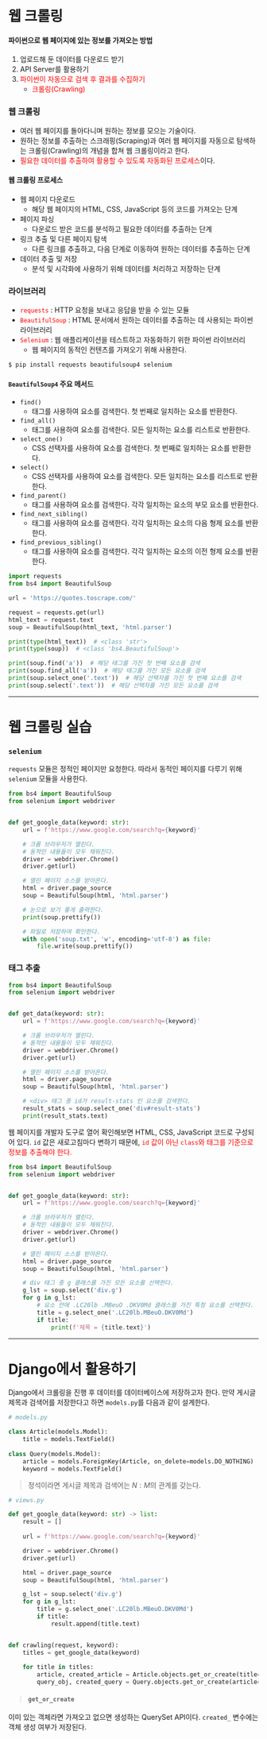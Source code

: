 # 웹 크롤링
#### 파이썬으로 웹 페이지에 있는 정보를 가져오는 방법
1. 업로드해 둔 데이터를 다운로드 받기
2. API Server를 활용하기
3. <span style="color: red;">파이썬이 자동으로 검색 후 결과를 수집하기</span>
	- <span style="color: red;">크롤링(Crawling)</span>
    
### 웹 크롤링
- 여러 웹 페이지를 돌아다니며 원하는 정보를 모으는 기술이다.
- 원하는 정보를 추출하는 스크래핑(Scraping)과 여러 웹 페이지를 자동으로 탐색하는 크롤링(Crawling)의 개념을 합쳐 웹 크롤링이라고 한다.
- <span style="color: red;">필요한 데이터를 추출하여 활용할 수 있도록 자동화된 프로세스</span>이다.

#### 웹 크롤링 프로세스
- 웹 페이지 다운로드
  - 해당 웹 페이지의 HTML, CSS, JavaScript 등의 코드를 가져오는 단계
- 페이지 파싱
  - 다운로드 받은 코드를 분석하고 필요한 데이터를 추출하는 단계
- 링크 추출 및 다른 페이지 탐색
  - 다른 링크를 추출하고, 다음 단계로 이동하여 원하는 데이터를 추출하는 단계
- 데이터 추출 및 저장
  - 분석 및 시각화에 사용하기 위해 데이터를 처리하고 저장하는 단계

### 라이브러리
- <span style="color: red;">`requests`</span> : HTTP 요청을 보내고 응답을 받을 수 있는 모듈
- <span style="color: red;">`BeautifulSoup`</span> : HTML 문서에서 원하는 데이터를 추출하는 데 사용되는 파이썬 라이브러리
- <span style="color: red;">`Selenium`</span> : 웹 애플리케이션을 테스트하고 자동화하기 위한 파이썬 라이브러리
  - 웹 페이지의 동적인 컨텐츠를 가져오기 위해 사용한다.
  
```bash
$ pip install requests beautifulsoup4 selenium
```

#### `BeautifulSoup4` 주요 메서드
- `find()`
  - 태그를 사용하여 요소를 검색한다. 첫 번째로 일치하는 요소를 반환한다.
- `find_all()`
  - 태그를 사용하여 요소를 검색한다. 모든 일치하는 요소를 리스트로 반환한다.
- `select_one()`
  - CSS 선택자를 사용하여 요소를 검색한다. 첫 번째로 일치하는 요소를 반환한다.
- `select()`
  - CSS 선택자를 사용하여 요소를 검색한다. 모든 일치하는 요소를 리스트로 반환한다.
- `find_parent()`
  - 태그를 사용하여 요소를 검색한다. 각각 일치하는 요소의 부모 요소를 반환한다.
- `find_next_sibling()`
  - 태그를 사용하여 요소를 검색한다. 각각 일치하는 요소의 다음 형제 요소를 반환한다.
- `find_previous_sibling()`
  - 태그를 사용하여 요소를 검색한다. 각각 일치하는 요소의 이전 형제 요소를 반환한다.
```py
import requests
from bs4 import BeautifulSoup

url = 'https://quotes.toscrape.com/'

request = requests.get(url)
html_text = request.text
soup = BeautifulSoup(html_text, 'html.parser')

print(type(html_text))  # <class 'str'>
print(type(soup))  # <class 'bs4.BeautifulSoup'>

print(soup.find('a'))  # 해당 태그를 가진 첫 번째 요소를 검색
print(soup.find_all('a'))  # 해당 태그를 가진 모든 요소를 검색
print(soup.select_one('.text'))  # 해당 선택자를 가진 첫 번째 요소를 검색
print(soup.select('.text'))  # 해당 선택자를 가진 모든 요소를 검색
```
***

# 웹 크롤링 실습
### `selenium`
`requests` 모듈은 정적인 페이지만 요청한다. 따라서 동적인 페이지를 다루기 위해 `selenium` 모듈을 사용한다.
```py
from bs4 import BeautifulSoup
from selenium import webdriver


def get_google_data(keyword: str):
    url = f'https://www.google.com/search?q={keyword}'

    # 크롬 브라우저가 열린다.
    # 동적인 내용들이 모두 채워진다.
    driver = webdriver.Chrome()
    driver.get(url)

    # 열린 페이지 소스를 받아온다.
    html = driver.page_source
    soup = BeautifulSoup(html, 'html.parser')

    # 눈으로 보기 좋게 출력한다.
    print(soup.prettify())

    # 파일로 저장하여 확인한다.
    with open('soup.txt', 'w', encoding='utf-8') as file:
        file.write(soup.prettify())
```

### 태그 추출
```py
from bs4 import BeautifulSoup
from selenium import webdriver


def get_data(keyword: str):
    url = f'https://www.google.com/search?q={keyword}'

    # 크롬 브라우저가 열린다.
    # 동적인 내용들이 모두 채워진다.
    driver = webdriver.Chrome()
    driver.get(url)

    # 열린 페이지 소스를 받아온다.
    html = driver.page_source
    soup = BeautifulSoup(html, 'html.parser')

    # <div> 태그 중 id가 result-stats 인 요소를 검색한다.
    result_stats = soup.select_one('div#result-stats')
    print(result_stats.text)
```

웹 페이지를 개발자 도구로 열어 확인해보면 HTML, CSS, JavaScript 코드로 구성되어 있다. `id` 값은 새로고침마다 변하기 때문에, <span style="color: red;">`id` 값이 아닌 `class`와 태그를 기준으로 정보를 추출해야 한다.</span>
```py
from bs4 import BeautifulSoup
from selenium import webdriver


def get_google_data(keyword: str):
    url = f'https://www.google.com/search?q={keyword}'

    # 크롬 브라우저가 열린다.
    # 동적인 내용들이 모두 채워진다.
    driver = webdriver.Chrome()
    driver.get(url)

    # 열린 페이지 소스를 받아온다.
    html = driver.page_source
    soup = BeautifulSoup(html, 'html.parser')

    # div 태그 중 g 클래스를 가진 모든 요소를 선택한다.
    g_lst = soup.select('div.g')
    for g in g_lst:
        # 요소 안에 .LC20lb .MBeuO .DKV0Md 클래스를 가진 특정 요소를 선택한다.
        title = g.select_one('.LC20lb.MBeuO.DKV0Md')
        if title:
            print(f'제목 = {title.text}')
```
***

# Django에서 활용하기
Django에서 크롤링을 진행 후 데이터를 데이터베이스에 저장하고자 한다. 만약 게시글 제목과 검색어를 저장한다고 하면 `models.py`를 다음과 같이 설계한다.
```py
# models.py

class Article(models.Model):
	title = models.TextField()
    
class Query(models.Model):
	article = models.ForeignKey(Article, on_delete=models.DO_NOTHING)
	keyword = models.TextField()
```

> 정석이라면 게시글 제목과 검색어는 $N:M$의 관계를 갖는다.

```py
# views.py

def get_google_data(keyword: str) -> list:
	result = []
    
    url = f'https://www.google.com/search?q={keyword}'

    driver = webdriver.Chrome()
    driver.get(url)

    html = driver.page_source
    soup = BeautifulSoup(html, 'html.parser')

    g_lst = soup.select('div.g')
    for g in g_lst:
        title = g.select_one('.LC20lb.MBeuO.DKV0Md')
        if title:
            result.append(title.text)


def crawling(request, keyword):
    titles = get_google_data(keyword)
    
    for title in titles:
    	article, created_article = Article.objects.get_or_create(title=title)
        query_obj, created_query = Query.objects.get_or_create(article=article, keyword=keyword)
```

> #### `get_or_create`
이미 있는 객체라면 가져오고 없으면 생성하는 QuerySet API이다. `created_` 변수에는 객체 생성 여부가 저장된다.
    	